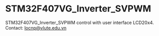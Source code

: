 # STM32F407VG_Inverter_SVPWM
STM32F407VG_Inverter_SVPWM control with user interface LCD20x4. 
Contact: locnp@vlute.edu.vn
